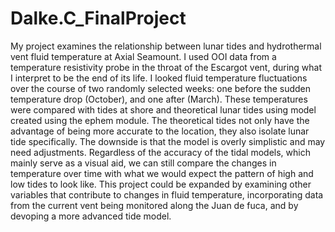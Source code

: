 # Dalke.C_FinalProject

My project examines the relationship between lunar tides and hydrothermal vent fluid temperature at Axial Seamount. I used OOI data from a temperature resistivity probe in the throat of the Escargot vent, during what I interpret to be the end of its life. I looked fluid temperature fluctuations over the course of two randomly selected weeks: one before the sudden temperature drop (October), and one after (March).  These temperatures were compared with tides at shore and theoretical lunar tides using model created using the ephem module. The theoretical tides not only have the advantage of being more accurate to the location, they also isolate lunar tide specifically. The downside is that the model is overly simplistic and may need adjustments. Regardless of the accuracy of the tidal models,  which mainly serve as a visual aid, we can still compare the changes in temperature over time with what we would expect the pattern of high and low tides to look like. This project could be expanded by examining other variables that contribute to changes in fluid temperature, incorporating data from the current vent being monitored along the Juan de fuca, and by devoping a more advanced tide model. 

